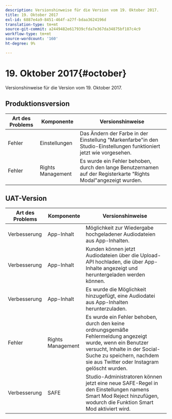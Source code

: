 ```yaml
---
description: Versionshinweise für die Version vom 19. Oktober 2017.
title: 19. Oktober 2017
exl-id: 6887e4a9-8451-464f-a27f-bdaa3624196d
translation-type: tm+mt
source-git-commit: a2449482e617939cfda7e367da34875bf187c4c9
workflow-type: tm+mt
source-wordcount: '160'
ht-degree: 9%

---
```


# 19. Oktober 2017{#october}

Versionshinweise für die Version vom 19. Oktober 2017.

## Produktionsversion

| **Art des Problems** | **Komponente** | **Versionshinweise** |
|---|---|---|
| Fehler | Einstellungen | Das Ändern der Farbe in der Einstellung &quot;Markenfarbe&quot;in den Studio-Einstellungen funktioniert jetzt wie vorgesehen. |
| Fehler | Rights Management | Es wurde ein Fehler behoben, durch den lange Benutzernamen auf der Registerkarte &quot;Rights Modal&quot;angezeigt wurden. |

## UAT-Version

| **Art des Problems** | **Komponente** | **Versionshinweise** |
|---|---|---|
| Verbesserung | App-Inhalt | Möglichkeit zur Wiedergabe hochgeladener Audiodateien aus App-Inhalten. |
| Verbesserung | App-Inhalt | Kunden können jetzt Audiodateien über die Upload-API hochladen, die über App-Inhalte angezeigt und heruntergeladen werden können. |
| Verbesserung | App-Inhalt | Es wurde die Möglichkeit hinzugefügt, eine Audiodatei aus App-Inhalten herunterzuladen. |
| Fehler | Rights Management | Es wurde ein Fehler behoben, durch den keine ordnungsgemäße Fehlermeldung angezeigt wurde, wenn ein Benutzer versucht, Inhalte in der Social-Suche zu speichern, nachdem sie aus Twitter oder Instagram gelöscht wurden. |
| Verbesserung | SAFE | Studio-Administratoren können jetzt eine neue SAFE-Regel in den Einstellungen namens Smart Mod Reject hinzufügen, wodurch die Funktion Smart Mod aktiviert wird. |
